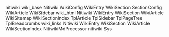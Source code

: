 nitiwiki
	wiki_base
		Nitiwiki
		WikiConfig
		WikiEntry
		WikiSection
		SectionConfig
		WikiArticle
		WikiSidebar
	wiki_html
		Nitiwiki
		WikiEntry
		WikiSection
		WikiArticle
		WikiSitemap
		WikiSectionIndex
		TplArticle
		TplSidebar
		TplPageTree
		TplBreadcrumbs
	wiki_links
		Nitiwiki
		WikiEntry
		WikiSection
		WikiArticle
		WikiSectionIndex
		NitiwikiMdProcessor
	nitiwiki
		Sys
